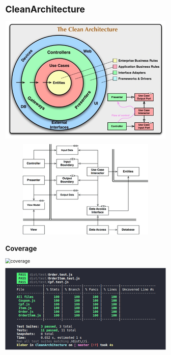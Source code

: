 # CleanArchitecture

<p align="center">
 <img  style="text-alig" src="assets/img/ca.webp"  />
</p>
<p align="center">
 <img  style="text-alig" src="assets/img/cleanArchitecture.jpg" />
</p>

## Coverage  

<img src="https://img.shields.io/badge/coverage-100%25-brightgreen.svg" alt="coverage" />  

<p align="center">
	<img src="assets/img/coverage1.png" alt="tests" />
</p>
